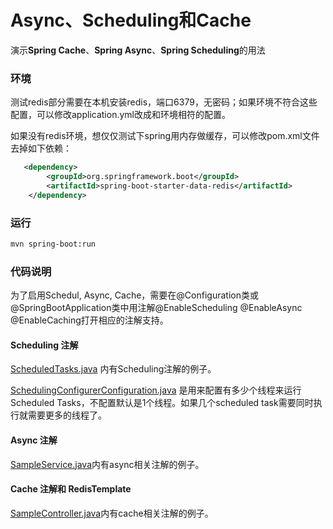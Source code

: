 Async、Scheduling和Cache
===========================

演示**Spring Cache**、**Spring Async**、**Spring Scheduling**的用法

### 环境

测试redis部分需要在本机安装redis，端口6379，无密码；如果环境不符合这些配置，可以修改application.yml改成和环境相符的配置。

如果没有redis环境，想仅仅测试下spring用内存做缓存，可以修改pom.xml文件去掉如下依赖：
```XML
   <dependency>
        <groupId>org.springframework.boot</groupId>
        <artifactId>spring-boot-starter-data-redis</artifactId>
    </dependency>
```

### 运行
```bash
mvn spring-boot:run
```

### 代码说明

为了启用Schedul, Async, Cache，需要在@Configuration类或@SpringBootApplication类中用注解@EnableScheduling @EnableAsync @EnableCaching打开相应的注解支持。

#### Scheduling 注解
[ScheduledTasks.java](src/main/java/cn/devmgr/tutorial/ScheduledTasks.java) 内有Scheduling注解的例子。

[SchedulingConfigurerConfiguration.java](src/main/java/cn/devmgr/tutorial/SchedulingConfigurerConfiguration.java) 是用来配置有多少个线程来运行Scheduled Tasks，不配置默认是1个线程。如果几个scheduled task需要同时执行就需要更多的线程了。

#### Async 注解
[SampleService.java](src/main/java/cn/devmgr/tutorial/SampleService.java)内有async相关注解的例子。

#### Cache 注解和 RedisTemplate
[SampleController.java](src/main/java/cn/devmgr/tutorial/SampleController.java)内有cache相关注解的例子。
